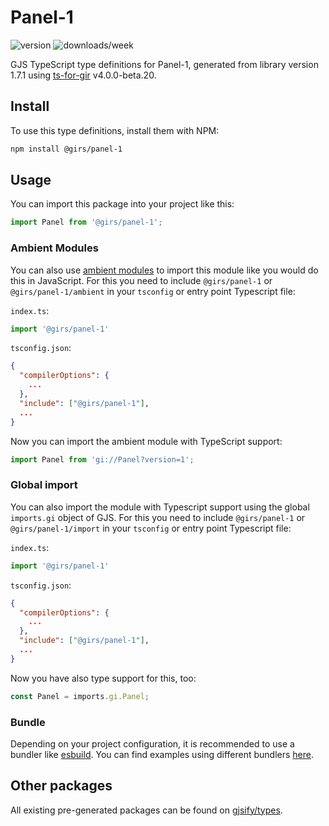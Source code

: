 
# Panel-1

![version](https://img.shields.io/npm/v/@girs/panel-1)
![downloads/week](https://img.shields.io/npm/dw/@girs/panel-1)


GJS TypeScript type definitions for Panel-1, generated from library version 1.7.1 using [ts-for-gir](https://github.com/gjsify/ts-for-gir) v4.0.0-beta.20.


## Install

To use this type definitions, install them with NPM:
```bash
npm install @girs/panel-1
```

## Usage

You can import this package into your project like this:
```ts
import Panel from '@girs/panel-1';
```

### Ambient Modules

You can also use [ambient modules](https://github.com/gjsify/ts-for-gir/tree/main/packages/cli#ambient-modules) to import this module like you would do this in JavaScript.
For this you need to include `@girs/panel-1` or `@girs/panel-1/ambient` in your `tsconfig` or entry point Typescript file:

`index.ts`:
```ts
import '@girs/panel-1'
```

`tsconfig.json`:
```json
{
  "compilerOptions": {
    ...
  },
  "include": ["@girs/panel-1"],
  ...
}
```

Now you can import the ambient module with TypeScript support: 

```ts
import Panel from 'gi://Panel?version=1';
```

### Global import

You can also import the module with Typescript support using the global `imports.gi` object of GJS.
For this you need to include `@girs/panel-1` or `@girs/panel-1/import` in your `tsconfig` or entry point Typescript file:

`index.ts`:
```ts
import '@girs/panel-1'
```

`tsconfig.json`:
```json
{
  "compilerOptions": {
    ...
  },
  "include": ["@girs/panel-1"],
  ...
}
```

Now you have also type support for this, too:

```ts
const Panel = imports.gi.Panel;
```

### Bundle

Depending on your project configuration, it is recommended to use a bundler like [esbuild](https://esbuild.github.io/). You can find examples using different bundlers [here](https://github.com/gjsify/ts-for-gir/tree/main/examples).

## Other packages

All existing pre-generated packages can be found on [gjsify/types](https://github.com/gjsify/types).

